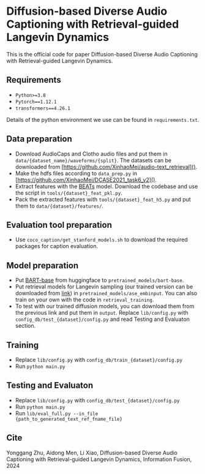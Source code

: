 # Diffusion-based Diverse Audio Captioning with Retrieval-guided Langevin Dynamics
This is the official code for paper Diffusion-based Diverse Audio Captioning with Retrieval-guided Langevin Dynamics.
## Requirements
- ``Python>=3.8``
- ``Pytorch==1.12.1``
- ``transformers==4.26.1``

Details of the python environment we use can be found in ``requirements.txt``.

## Data preparation
- Download AudioCaps and Clotho audio files and put them in ``data/{dataset_name}/waveforms/{split}``. The datasets can be downloaded from [https://github.com/XinhaoMei/audio-text_retrieval]().
- Make the hdfs files according to ``data_prep.py`` in [https://github.com/XinhaoMei/DCASE2021_task6_v2]().
- Extract features with the [BEATs](https://github.com/microsoft/unilm/tree/master/beats) model. Download the codebase and use the script in ``tools/{dataset}_feat_pkl.py``.
- Pack the extracted features with ``tools/{dataset}_feat_h5.py`` and put them to ``data/{dataset}/features/``.

## Evaluation tool preparation
- Use ``coco_caption/get_stanford_models.sh`` to download the required packages for caption evaluation.

## Model preparation
- Put [BART-base](https://huggingface.co/facebook/bart-base/tree/main) from huggingface to ``pretrained_models/bart-base``.
- Put retrieval models for Langevin sampling (our trained version can be downloaded from [link](https://drive.google.com/file/d/1N6AlQS-uix_1llzMBkaIzRpZq6B75V0V/view?usp=drive_link)) in ``pretrained_models/ase_embinput``. You can also train on your own with the code in ``retrieval_training``.
- To test with our trained diffusion models, you can download them from the previous link and put them in ``output``. Replace ``lib/config.py`` with ``config_db/test_{dataset}/config.py`` and read Testing and Evaluaton section.

## Training
- Replace ``lib/config.py`` with ``config_db/train_{dataset}/config.py``
- Run ``python main.py``

## Testing and Evaluaton
- Replace ``lib/config.py`` with ``config_db/test_{dataset}/config.py``
- Run ``python main.py``
- Run ``lib/eval_full.py --in_file {path_to_generated_text_ref_fname_file}``

## Cite
Yonggang Zhu, Aidong Men, Li Xiao, Diffusion-based Diverse Audio Captioning with Retrieval-guided Langevin Dynamics, Information Fusion, 2024